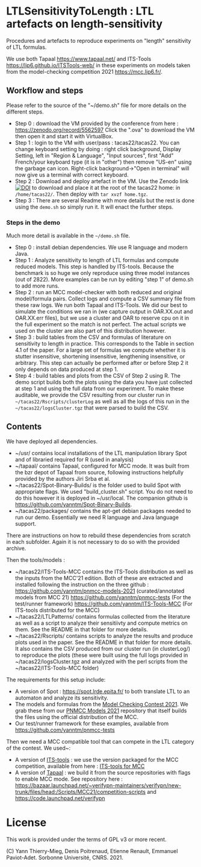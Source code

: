 # LTLSensitivityToLength : LTL artefacts on length-sensitivity

Procedures and artefacts to reproduce experiments on "length" sensitivity of LTL formulas.

We use both Tapaal https://www.tapaal.net/ and ITS-Tools https://lip6.github.io/ITSTools-web/ in these experiments on models taken from the model-checking competition 2021 https://mcc.lip6.fr/.

## Workflow and steps

Please refer to the source of the "~/demo.sh" file for more details on the different steps.

 * Step 0 : download the VM provided by the conference from here :  https://zenodo.org/record/5562597 Click the ".ova" to download the VM then open it and start it with VirtualBox. 
 * Step 1 : login to the VM with user/pass : tacas22/tacas22. You can change keyboard setting by doing : right click background, Display Setting, left in "Region & Language", "Input sources", first "Add" French/your keyboard type (it is in "other") then remove "US-en" using the garbage can icon. Right-click background->"Open in terminal" will now give us a terminal with correct keyboard.
 * Step 2 : Download and deploy artefact in the VM. Use the Zenodo link [![DOI](https://zenodo.org/badge/DOI/10.5281/zenodo.5644977.svg)](https://doi.org/10.5281/zenodo.5644977)  to download and place it at the root of the tacas22 home: in `/home/tacas22/`. Then deploy with `tar xvzf home.tgz`.
 * Step 3 : There are several Readme with more details but the rest is done using the `demo.sh` so simply run it. It will enact the further steps. 

### Steps in the demo

Much more detail is available in the `~/demo.sh` file.

 * Step 0 : install debian dependencies. We use R language and modern Java.
 * Step 1 : Analyze sensitivity to length of LTL formulas and compute reduced models. This step is handled by ITS-tools. Because the benchmark is so huge we only reproduce using three model instances (out of 2822). More examples can be run by editing "step 1" of demo.sh to add more runs.
 * Step 2 : run an MCC model-checker with both reduced and original model/formula pairs. Collect logs and compute a CSV summary file from these raw logs. We run both Tapaal and ITS-Tools. We did our best to simulate the conditions we ran in (we capture output in OAR.XX.out and OAR.XX.err files), but we use a cluster and OAR to reserve cpu on it in the full experiment so the match is not perfect. The actual scripts we used on the cluster are also part of this distribution however.
 * Step 3 : build tables from the CSV and formulas of literature on sensitivity to length in practice. This corresponds to the Table in section 4.1 of the paper. For a large set of formulas we compute whether it is stutter insensitive, shortening insensitive, lengthening insensitive, or arbitrary. This step can actually be performed after or before Step 2 it only depends on data produced at step 1.
 * Step 4 : build tables and plots from the CSV of Step 2 using R. The demo script builds both the plots using the data you have just collected at step 1 and using the full data from our experiment. To make these auditable, we provide the CSV resulting from our cluster run in `~/tacas22/Rscripts/clusterLog` as well as all the logs of this run in the `~/tacas22/logsCluster.tgz` that were parsed to build the CSV.

## Contents

We have deployed all dependencies.
 * ~/usr/ contains local installations of the LTL manipulation library Spot and of libraried required for R (used in analysis)
 * ~/tapaal/ contains Tapaal, configured for MCC mode. It was built from the bzr depot of Tapaal from source, following instructions helpfully provided by the authors Jiri Srba et al.
 * ~/tacas22/Spot-Binary-Builds/ is the folder used to build Spot with appropriate flags. We used "build_cluster.sh" script. You do not need to do this however it is deployed in ~/usr/local. The companion github is https://github.com/yanntm/Spot-Binary-Builds.
 * ~/tacas22/packages/ contains the apt-get debian packages needed to run our demo. Essentially we need R language and Java language support.

There are instructions on how to rebuild these dependencies from scratch in each subfolder. Again it is not necessary to do so with the provided archive.

Then the tools/models :
 * ~/tacas22/ITS-Tools-MCC contains the ITS-Tools distribution as well as the inputs from the MCC'21 edition. Both of these are extracted and installed following the instruction on the three github : https://github.com/yanntm/pnmcc-models-2021 (curated/annotated models from MCC 21) https://github.com/yanntm/pnmcc-tests (For the test/runner framework) https://github.com/yanntm/ITS-Tools-MCC (For ITS-tools distributed for the MCC)
 * ~/tacas22/LTLPatterns/ contains formulas collected from the literature as well as a script to analyze their sensitiivty and compute metrics on them. See the README in that folder for more details.
 * ~/tacas22/Rscripts/ contains scripts to analyze the results and produce plots used in the paper. See the README in that folder for more details. It also contains the CSV produced from our cluster run (in clusterLog/) to reproduce the plots (these were built using the full logs provided in ~/tacas22/logsCluster.tgz and analyzed with the perl scripts from the ~/tacas22/ITS-Tools-MCC folder)


The requirements for this setup include:

* A version of Spot : https://spot.lrde.epita.fr/ to both translate LTL to an automaton and analyze its sensitivity.
* The models and formulas from the [Model Checking Contest 2021](https://mcc.lip6.fr). We grab these from our [PNMCC Models 2021](https://github.com/yanntm/pnmcc-models-2021) repository that itself builds the files using the official distribution of the MCC.
* Our test/runner framework for these examples, available from https://github.com/yanntm/pnmcc-tests

Then we need a MCC compatible tool that can compete in the LTL category of the contest. We used~:

* A version of [ITS-tools](http://ddd.lip6.fr) : we use the version packaged for the MCC competition, available from here : [ITS-tools for MCC](https://github.com/yanntm/ITS-commandline)
* A version of [Tapaal](https://www.tapaal.net/) : we build it from the source repositories with flags to enable MCC mode. See repository here : https://bazaar.launchpad.net/~verifypn-maintainers/verifypn/new-trunk/files/head:/Scripts/MCC21/competition-scripts and https://code.launchpad.net/verifypn


# License

This work is provided under the terms of GPL v3 or more recent.

(C) Yann Thierry-Mieg, Denis Poitrenaud, Etienne Renault, Emmanuel Paviot-Adet. Sorbonne Université, CNRS. 2021.
